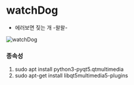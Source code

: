 # watchDog

* 에러보면 짖는 개 -왈왈-

![watchDog](https://user-images.githubusercontent.com/59792475/86624147-c9b5fe00-bffd-11ea-8c1d-c0d2f0c9ff3a.png)

### 종속성
  1. sudo apt install python3-pyqt5.qtmultimedia
  2. sudo apt-get install libqt5multimedia5-plugins
